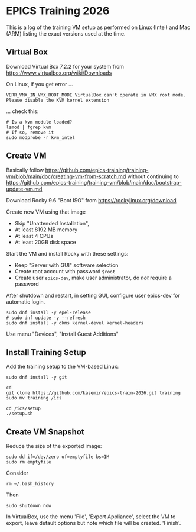 EPICS Training 2026
===================

This is a log of the training VM setup as performed on Linux (Intel) and Mac (ARM)
listing the exact versions used at the time.


Virtual Box
-----------

Download Virtual Box 7.2.2 for your system from https://www.virtualbox.org/wiki/Downloads

On Linux, if you get error ...

    VERR_VMX_IN_VMX_ROOT_MODE VirtualBox can't operate in VMX root mode.
    Please disable the KVM kernel extension

... check this:
 
    # Is a kvm module loaded?
    lsmod | fgrep kvm
    # If so, remove it
    sudo modprobe -r kvm_intel


Create VM
---------

Basically follow https://github.com/epics-training/training-vm/blob/main/doc/creating-vm-from-scratch.md
without continuing to https://github.com/epics-training/training-vm/blob/main/doc/bootstrap-update-vm.md

Download Rocky 9.6 "Boot ISO" from https://rockylinux.org/download

Create new VM using that image

 * Skip "Unattended Installation",
 * At least 8192 MB memory
 * At least 4 CPUs
 * At least 20GB disk space

Start the VM and install Rocky with these settings:

 * Keep "Server with GUI" software selection
 * Create root account with password `$root`
 * Create user `epics-dev`, make user administrator, do _not_ require a password

After shutdown and restart, in setting GUI, configure user epics-dev for automatic login.

    sudo dnf install -y epel-release
    # sudo dnf update -y --refresh
    sudo dnf install -y dkms kernel-devel kernel-headers

Use menu "Devices", "Install Guest Additions"


Install Training Setup
----------------------

Add the training setup to the VM-based Linux:

    sudo dnf install -y git

    cd
    git clone https://github.com/kasemir/epics-train-2026.git training
    sudo mv training /ics

    cd /ics/setup
    ./setup.sh


Create VM Snapshot
------------------

Reduce the size of the exported image:

    sudo dd if=/dev/zero of=emptyfile bs=1M
    sudo rm emptyfile

Consider

    rm ~/.bash_history

Then

    sudo shutdown now

In VirtualBox, use the menu 'File', 'Export Appliance',
select the VM to export, leave default options
but note which file will be created.
'Finish'.

